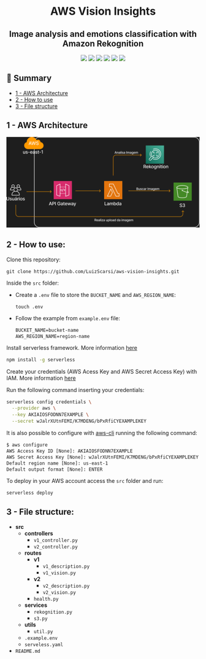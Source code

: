 <h1 align="center"> AWS Vision Insights</h1>

<h2 align="center"> Image analysis and emotions classification with Amazon Rekognition </h2>

  <p align="center" >
    <img src="https://img.shields.io/badge/-AWS%20API%20Gateway-000?&logo=amazonapigateway" height="25">
    <img src="https://img.shields.io/badge/-AWS%20Lambda-000?&logo=awslambda" height="25">
    <img src="https://img.shields.io/badge/-AWS%20Rekognition-000?&logo=amazon-aws" height="25">
    <img src="https://img.shields.io/badge/-AWS%20S3-000?&logo=amazons3" height="25">
    <img src="https://img.shields.io/badge/-Python-000?&logo=python&logoColor=3776AB" height="25">
    <img src="https://img.shields.io/badge/-Serverless-000?&logo=serverless" height="25">
  </p>

## 📖 Summary

- [1 - AWS Architecture](#anchor1)
- [2 - How to use](#anchor2)
- [3 - File structure](#anchor3)

<a id="anchor1"></a>

## 1 - AWS Architecture

![AWS Architecture](./assets/aws-architecture.png)

<a id="anchor2"></a>

## 2 - How to use:

Clone this repository:
```
git clone https://github.com/LuizScarsi/aws-vision-insights.git
```
Inside the `src` folder:
- Create a `.env` file to store the `BUCKET_NAME` and `AWS_REGION_NAME`:
    ```
    touch .env
    ```

- Follow the example from `example.env` file:

    ```
    BUCKET_NAME=bucket-name
    AWS_REGION_NAME=region-name
    ```

Install serverless framework. More information [here](https://www.serverless.com/framework/docs/getting-started)

```bash
npm install -g serverless
```

Create your credentials (AWS Acess Key and AWS Secret Access Key) with IAM. More information [here](https://www.serverless.com/framework/docs/providers/aws/guide/credentials/)

Run the following command inserting your credentials:

```bash
serverless config credentials \
  --provider aws \
  --key AKIAIOSFODNN7EXAMPLE \
  --secret wJalrXUtnFEMI/K7MDENG/bPxRfiCYEXAMPLEKEY
```

It is also possible to configure with [aws-cli](https://docs.aws.amazon.com/cli/latest/userguide/getting-started-install.html) running the following command:

```
$ aws configure
AWS Access Key ID [None]: AKIAIOSFODNN7EXAMPLE
AWS Secret Access Key [None]: wJalrXUtnFEMI/K7MDENG/bPxRfiCYEXAMPLEKEY
Default region name [None]: us-east-1
Default output format [None]: ENTER
```

To deploy in your AWS account access the `src` folder and run:

```bash
serverless deploy
```

<a id="anchor3"></a>

## 3 - File structure:

- **src**
  - **controllers**
    - ```v1_controller.py```
    - ```v2_controller.py```
  - **routes**
    - **v1**
      - ```v1_description.py```
      - ```v1_vision.py```
    - **v2**
      - ```v2_description.py```
      - ```v2_vision.py```
    - ```health.py```
  - **services**
    - ```rekognition.py```
    - ```s3.py```
  - **utils**
    - `util.py`
  - `.example.env`
  - `serveless.yaml`
- `README.md`